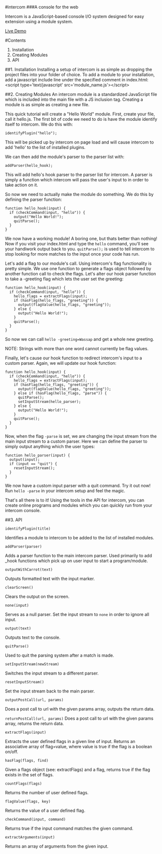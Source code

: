 #intercom
###A console for the web

Intercom is a JavaScript-based console I/O system designed for 
easy extension using a module system.

[Live Demo](http://i.amMichael.com/demo/intercom)


#Contents
1. Installation
2. Creating Modules
3. API

##1. Installation
Installing a setup of intercom is as simple as dropping the project files into 
your folder of choice.
To add a module to your installation, add a javascript include line under the 
specified comment in index.html:
&lt;script type='text/javascript' src='module_name.js'&gt;&lt;/script&gt;

##2. Creating Modules
An intercom module is a standardized JavaScript file which is included into the 
main file with a JS inclusion tag. Creating a module is as simple as creating 
a new file.

This quick tutorial will create a "Hello World" module. First, create your 
file, call it hello.js. The first bit of code we need to do is have the module 
identify itself to intercom. We do this with:

    identifyPlugin("hello");

This will be picked up by intercom on page load and will cause intercom to add 
'hello' to the list of installed plugins.

We can then add the module's parser to the parser list with:

    addParser(hello_hook);

This will add hello's hook parser to the parser list for intercom. A parser is 
simply a function which intercom will pass the user's input to in order to take 
action on it.

So now we need to actually make the module do something. We do this by defining 
the parser function:

    function hello_hook(input) {
      if (checkCommand(input, "hello")) {
        output("Hello World!");
        quitParse();
      }
    }
    
We now have a working module! A boring one, but thats better than nothing! Now 
if you visit your index.html and type the `hello` command, you'll see your 
handiwork output back to you. `quitParse();` is used to tell intercom to stop 
looking for more matches to the input once your code has run.

Let's add a flag to our module's call. Using intercom's flag functionality is 
pretty simple. We use one function to generate a flags object followed by 
another function call to check the flags. Let's alter our hook parser function 
to take a -greeting flag which lets the user set the greeting:
    
    function hello_hook(input) {
      if (checkCommand(input, "hello")) {
        hello_flags = extractFlags(input);
        if (hasFlag(hello_flags, "greeting")) {
          output(flagValue(hello_flags, "greeting"));
        } else {
          output("Hello World!");
        }
        quitParse();
      }
    }
    
So now we can call `hello -greeting=Wassap` and get a whole new greeting.

NOTE: Strings with more than one word cannot currently be flag values.

Finally, let's cause our hook function to redirect intercom's input to a custom 
parser. Again, we will update our hook function:
    
    function hello_hook(input) {
      if (checkCommand(input, "hello")) {
        hello_flags = extractFlags(input);
        if (hasFlag(hello_flags, "greeting")) {
          output(flagValue(hello_flags, "greeting"));
        } else if (hasFlag(hello_flags, "parse")) {
          quitParse();
          setInputStream(hello_parser);
        } else {
          output("Hello World!");
        }
        quitParse();
      }
    }
    
Now, when the flag `-parse` is set, we are changing the input stream from the 
main input stream to a custom parser. Here we can define the parser to simply 
output anything which the user types:
    
    function hello_parser(input) {
      output(input);
      if (input == "quit") {
        resetInputStream();
      }
    }
    
We now have a custom input parser with a quit command. Try it out now! Run 
`hello -parse` in your intercom setup and feel the magic.

That's all there is to it! Using the tools in the API for intercom, you can 
create online programs and modules which you can quickly run from your intercom 
console.

##3. API

`identifyPlugin(title)`

Identifies a module to intercom to be added to the list of installed modules.


`addParser(parser)`

Adds a parser function to the main intercom parser. Used primarily to add _hook 
functions which pick up on user input to start a program/module.
  

`outputWithCarrot(text)`

Outputs formatted text with the input marker.


`clearScreen()`

Clears the output on the screen.


`none(input)`

Serves as a null parser. Set the input stream to `none` in order to ignore all 
input.


`output(text)`

Outputs text to the console.


`quitParse()`

Used to quit the parsing system after a match is made.


`setInputStream(newStream)`

Switches the input stream to a different parser.


`resetInputStream()`

Set the input stream back to the main parser.


`outputPostCall(url, params)`

Does a post call to url with the given params array, outputs the return data.


`returnPostCall(url, params)`
Does a post call to url with the given params array, returns the return data.


`extractFlags(input)`

Extracts the user defined flags in a given line of input. Returns an 
associative array of flag=value, where value is true if the flag is a boolean 
on/off.


`hasFlag(flags, find)`

Given a flags object (see: extractFlags) and a flag, returns true if the flag 
exists in the set of flags.


`countFlags(flags)`

Returns the number of user defined flags.


`flagValue(flags, key)`

Returns the value of a user defined flag.


`checkCommand(input, command)`

Returns true if the input command matches the given command.


`extractArguments(input)`

Returns an array of arguments from the given input.
